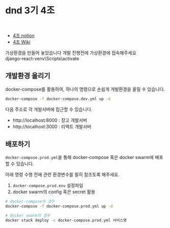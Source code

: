 # dnd 3기 4조

<br>

- [4조 notion](https://www.notion.so/dnd3rdteam4)<br>
- [4조 Wiki](https://github.com/dnd-mentee-3rd/dnd-mentee-3rd-4-docs/wiki/1.-DND-4%EC%A1%B0)<br>

가상환경을 만들어 놓았습니다 개발 진행전에 가상환경에 접속해주세요<br>
django-react-venv\Scripts\activate

## 개발환경 올리기

docker-compose를 활용하여, 하나의 명령으로 손쉽게 개발환경을 올릴 수 있습니다.

```sh
docker-compose -f docker-compose.dev.yml up -d
```

다음 주소로 각 개발서버에 접근할 수 있습니다.

- http://localhost:8000 : 장고 개발서버
- http://localhost:3000 : 리액트 개발서버

## 배포하기

`docker-compose.prod.yml`을 통해 docker-compose 혹은 docker swarm에 배포할 수 있습니다.

아래 명령 수행 전에 관련 환경변수를 필히 참조토록 해주세요.

1. `docker-compose.prod.env` 설정파일
2. docker swarm의 config 혹은 secret 활용

```sh
# docker-compose의 경우
docker-compose -f docker-compose.prod.yml up -d

# docker swarm의 경우
docker stack deploy -c docker-compose.prod.yml 서비스명
```

